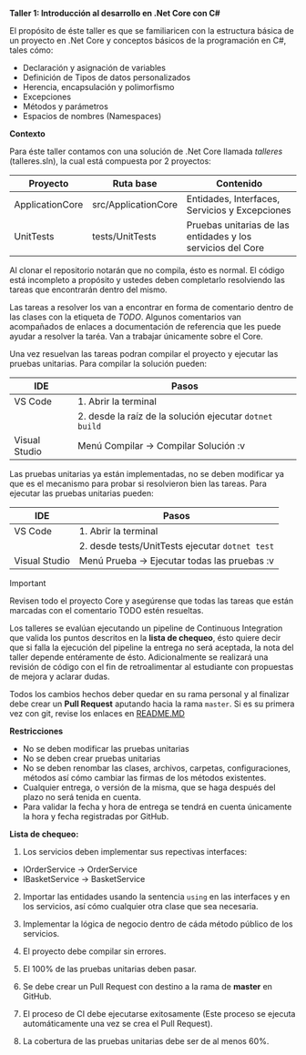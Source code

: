 **Taller 1: Introducción al desarrollo en .Net Core con C#**

El propósito de éste taller es que se familiaricen con la estructura básica de un proyecto en .Net Core y conceptos básicos de la programación en C#, tales cómo:

- Declaración y asignación de variables
- Definición de Tipos de datos personalizados
- Herencia, encapsulación y polimorfismo
- Excepciones
- Métodos y parámetros
- Espacios de nombres (Namespaces)

**Contexto**

Para éste taller contamos con una solución de .Net Core llamada *talleres* (talleres.sln), la cual está compuesta por 2 proyectos:

|Proyecto  |Ruta base  |Contenido  |
|---------|---------|---------|
|ApplicationCore|src/ApplicationCore|Entidades, Interfaces, Servicios y Excepciones|
|UnitTests|tests/UnitTests|Pruebas unitarias de las entidades y los servicios del Core|

Al clonar el repositorio notarán que no compila, ésto es normal.  El código está incompleto a propósito y ustedes deben completarlo resolviendo las tareas que encontrarán dentro del mismo.

Las tareas a resolver los van a encontrar en forma de comentario dentro de las clases con la etiqueta de *TODO*.  Algunos comentarios van acompañados de enlaces a documentación de referencia que les puede ayudar a resolver la taréa. Van a trabajar únicamente sobre el Core.

Una vez resuelvan las tareas podran compilar el proyecto y ejecutar las pruebas unitarias. Para compilar la solución pueden:


|IDE      |Pasos  |
|---------|---------|
|VS Code      |1. Abrir la terminal 
||2. desde la raíz de la solución ejecutar `dotnet build`|
|Visual Studio|Menú Compilar -> Compilar Solución :v|


Las pruebas unitarias ya están implementadas, no se deben modificar ya que es el mecanismo para probar si resolvieron bien las tareas. Para ejecutar las pruebas unitarias pueden:

|IDE      |Pasos  |
|---------|---------|
|VS Code      |1. Abrir la terminal 
||2. desde tests/UnitTests ejecutar `dotnet test`|
|Visual Studio|Menú Prueba -> Ejecutar todas las pruebas :v|

> [!IMPORTANT]
> Revisen todo el proyecto Core y asegúrense que todas las tareas que están marcadas con el comentario TODO estén resueltas.

Los talleres se evalúan ejecutando un pipeline de Continuous Integration que valida los puntos descritos en la **lista de chequeo**, ésto quiere decir que si falla la ejecución del pipeline la entrega no será aceptada, la nota del taller depende entéramente de ésto. Adicionalmente se realizará una revisión de código con el fin de retroalimentar al estudiante con propuestas de mejora y aclarar dudas.

Todos los cambios hechos deber quedar en su rama personal y al finalizar debe crear un **Pull Request** aputando hacia la rama `master`.  Si es su primera vez con git, revise los enlaces en [README.MD](../README.MD)

**Restricciones**

- No se deben modificar las pruebas unitarias
- No se deben crear pruebas unitarias
- No se deben renombar las clases, archivos, carpetas, configuraciones, métodos así cómo cambiar las firmas de los métodos existentes.
- Cualquier entrega, o versión de la misma, que se haga después del plazo no será tenida en cuenta.
- Para validar la fecha y hora de entrega se tendrá en cuenta únicamente la hora y fecha registradas por GitHub.

**Lista de chequeo:**

1. Los servicios deben implementar sus repectivas interfaces:

- IOrderService -> OrderService
- IBasketService -> BasketService

2. Importar las entidades usando la sentencia `using` en las interfaces y en los servicios, así cómo cualquier otra clase que sea necesaria.

3. Implementar la lógica de negocio dentro de cáda método público de los servicios.

4. El proyecto debe compilar sin errores.

5. El 100% de las pruebas unitarias deben pasar.

6. Se debe crear un Pull Request con destino a la rama de **master** en GitHub.

7. El proceso de CI debe ejecutarse exitosamente (Este proceso se ejecuta automáticamente una vez se crea el Pull Request).

8. La cobertura de las pruebas unitarias debe ser de al menos 60%.